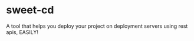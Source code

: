 # sweet-cd
A tool that helps you deploy your project on deployment servers using rest apis, EASILY!
